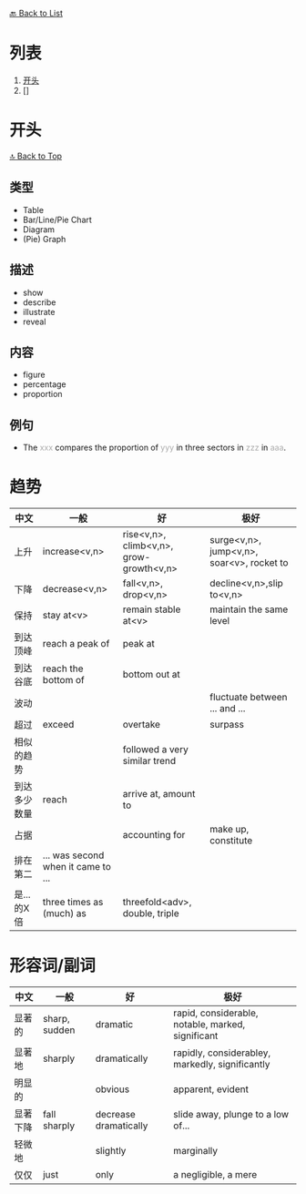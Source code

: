 [🔙 Back to List](./index.md)

# 列表
1. [开头](#开头)
2. []


# 开头

[🔝 Back to Top](#列表) 

## 类型

* Table
* Bar/Line/Pie Chart
* Diagram
* (Pie) Graph

## 描述

* show
* describe
* illustrate
* reveal

## 内容

* figure
* percentage
* proportion

## 例句

* The <font color=#aaaaaa>xxx</font> compares the proportion of <font color=#aaaaaa>yyy</font> in three sectors in <font color=#aaaaaa>zzz</font> in <font color=#aaaaaa>aaa</font>.

# 趋势

中文|一般|好|极好
-|-|-|-
上升|increase\<v,n\>|rise\<v,n\>, climb\<v,n\>, grow-growth\<v,n\>|surge\<v,n\>, jump\<v,n\>, soar\<v\>, rocket to
下降|decrease\<v,n\>|fall\<v,n\>, drop\<v,n\>|decline\<v,n\>,slip to\<v,n\>
保持|stay at\<v\>|remain stable at\<v\>|maintain the same level
到达顶峰|reach a peak of|peak at|
到达谷底|reach the bottom of|bottom out at|
波动|||fluctuate between ... and ...
超过|exceed|overtake|surpass
相似的趋势||followed a very similar trend|
到达多少数量|reach|arrive at, amount to|
占据||accounting for|make up, constitute|
排在第二|... was second when it came to ...||
是...的X倍|three times as (much) as| threefold\<adv\>, double, triple|


# 形容词/副词
中文|一般|好|极好
-|-|-|-
显著的|sharp, sudden|dramatic|rapid, considerable, notable, marked, significant
显著地|sharply|dramatically|rapidly, considerabley, markedly, significantly
明显的||obvious|apparent, evident
显著下降|fall sharply|decrease dramatically|slide away, plunge to a low of...
轻微地||slightly|marginally
仅仅|just|only|a negligible, a mere
